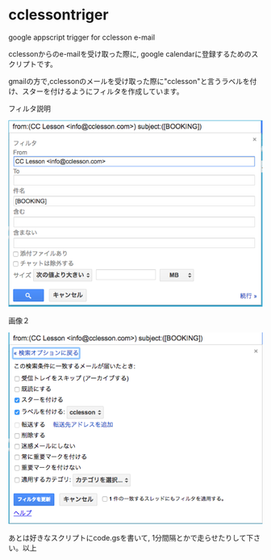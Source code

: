 # cclessontriger
google appscript trigger for cclesson e-mail


cclessonからのe-mailを受け取った際に, google calendarに登録するためのスクリプトです。


gmailの方で,cclessonのメールを受け取った際に"cclesson"と言うラベルを付け、スターを付けるようにフィルタを作成しています。


フィルタ説明

![](https://raw.githubusercontent.com/nariya/cclessontriger/master/screen1.png)

画像２

![](https://raw.githubusercontent.com/nariya/cclessontriger/master/screen2.png)


あとは好きなスクリプトにcode.gsを書いて, 1分間隔とかで走らせたりして下さい。以上
